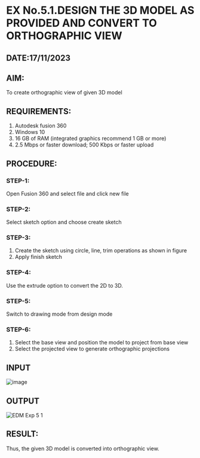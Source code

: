 # EX No.5.1.DESIGN THE 3D MODEL AS PROVIDED AND CONVERT TO ORTHOGRAPHIC VIEW
## DATE:17/11/2023

## AIM: 
To create orthographic view of given 3D model

## REQUIREMENTS: 
1. Autodesk fusion 360
2. Windows 10
3. 16 GB of RAM (integrated graphics recommend 1 GB or more)
4. 2.5 Mbps or faster download; 500 Kbps or faster upload 

## PROCEDURE:

### STEP-1:
Open Fusion 360 and select file and click new file

### STEP-2:
Select sketch option and choose create sketch

### STEP-3: 
1. Create the sketch using circle, line, trim operations as shown in figure
2. Apply finish sketch 

### STEP-4:
 Use the extrude option to convert the 2D to 3D.

### STEP-5:
Switch to drawing mode from design mode 
          
### STEP-6:
1. Select the base view and position the model to project from base view 
2. Select the projected view to generate orthographic projections

## INPUT
![image](https://user-images.githubusercontent.com/113594316/199408705-ed302b2a-90c3-41c0-9cc4-791a93366e2a.png)

## OUTPUT
![EDM Exp 5 1](https://github.com/Kaameshm25/EX-No.5.1.-DESIGN-THE-3D-MODEL-AS-PROVIDED-AND-CONVERT-TO-ORTHOGRAPHIC-VIEW/assets/144870650/1064931e-0b10-42c1-8852-3db69ad97e4d)


## RESULT:
Thus, the given 3D model is converted into orthographic view.


